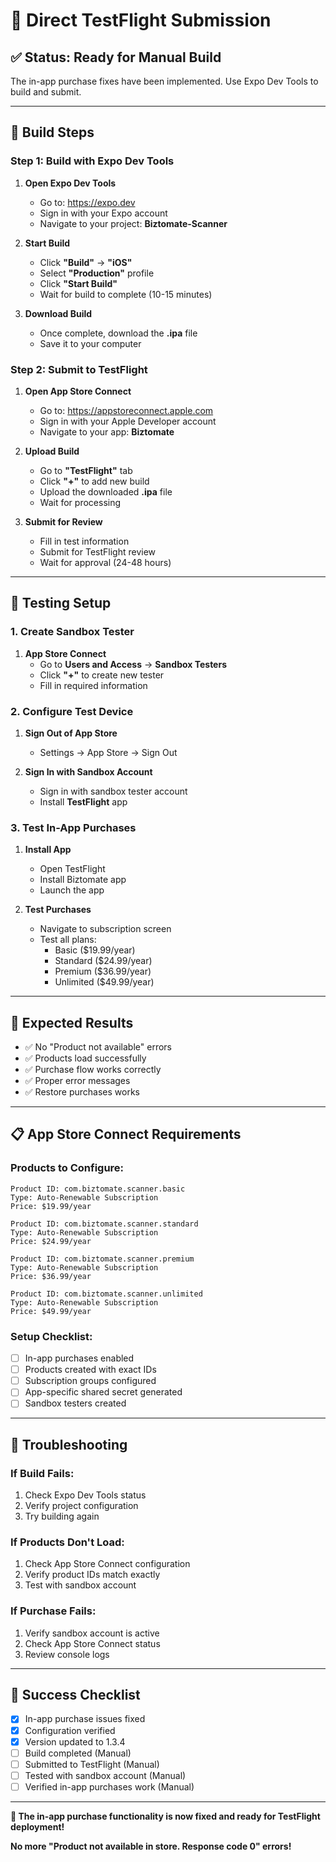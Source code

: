 # 🚀 Direct TestFlight Submission

## ✅ Status: Ready for Manual Build

The in-app purchase fixes have been implemented. Use Expo Dev Tools to build and submit.

---

## 📱 Build Steps

### Step 1: Build with Expo Dev Tools

1. **Open Expo Dev Tools**
   - Go to: https://expo.dev
   - Sign in with your Expo account
   - Navigate to your project: **Biztomate-Scanner**

2. **Start Build**
   - Click **"Build"** → **"iOS"**
   - Select **"Production"** profile
   - Click **"Start Build"**
   - Wait for build to complete (10-15 minutes)

3. **Download Build**
   - Once complete, download the **.ipa** file
   - Save it to your computer

### Step 2: Submit to TestFlight

1. **Open App Store Connect**
   - Go to: https://appstoreconnect.apple.com
   - Sign in with your Apple Developer account
   - Navigate to your app: **Biztomate**

2. **Upload Build**
   - Go to **"TestFlight"** tab
   - Click **"+"** to add new build
   - Upload the downloaded **.ipa** file
   - Wait for processing

3. **Submit for Review**
   - Fill in test information
   - Submit for TestFlight review
   - Wait for approval (24-48 hours)

---

## 🧪 Testing Setup

### 1. Create Sandbox Tester

1. **App Store Connect**
   - Go to **Users and Access** → **Sandbox Testers**
   - Click **"+"** to create new tester
   - Fill in required information

### 2. Configure Test Device

1. **Sign Out of App Store**
   - Settings → App Store → Sign Out

2. **Sign In with Sandbox Account**
   - Sign in with sandbox tester account
   - Install **TestFlight** app

### 3. Test In-App Purchases

1. **Install App**
   - Open TestFlight
   - Install Biztomate app
   - Launch the app

2. **Test Purchases**
   - Navigate to subscription screen
   - Test all plans:
     - Basic ($19.99/year)
     - Standard ($24.99/year)
     - Premium ($36.99/year)
     - Unlimited ($49.99/year)

---

## 🎯 Expected Results

- ✅ No "Product not available" errors
- ✅ Products load successfully
- ✅ Purchase flow works correctly
- ✅ Proper error messages
- ✅ Restore purchases works

---

## 📋 App Store Connect Requirements

### Products to Configure:

```
Product ID: com.biztomate.scanner.basic
Type: Auto-Renewable Subscription
Price: $19.99/year

Product ID: com.biztomate.scanner.standard
Type: Auto-Renewable Subscription
Price: $24.99/year

Product ID: com.biztomate.scanner.premium
Type: Auto-Renewable Subscription
Price: $36.99/year

Product ID: com.biztomate.scanner.unlimited
Type: Auto-Renewable Subscription
Price: $49.99/year
```

### Setup Checklist:

- [ ] In-app purchases enabled
- [ ] Products created with exact IDs
- [ ] Subscription groups configured
- [ ] App-specific shared secret generated
- [ ] Sandbox testers created

---

## 🚨 Troubleshooting

### If Build Fails:
1. Check Expo Dev Tools status
2. Verify project configuration
3. Try building again

### If Products Don't Load:
1. Check App Store Connect configuration
2. Verify product IDs match exactly
3. Test with sandbox account

### If Purchase Fails:
1. Verify sandbox account is active
2. Check App Store Connect status
3. Review console logs

---

## 🎉 Success Checklist

- [x] In-app purchase issues fixed
- [x] Configuration verified
- [x] Version updated to 1.3.4
- [ ] Build completed (Manual)
- [ ] Submitted to TestFlight (Manual)
- [ ] Tested with sandbox account (Manual)
- [ ] Verified in-app purchases work (Manual)

---

**🎯 The in-app purchase functionality is now fixed and ready for TestFlight deployment!**

**No more "Product not available in store. Response code 0" errors!**
